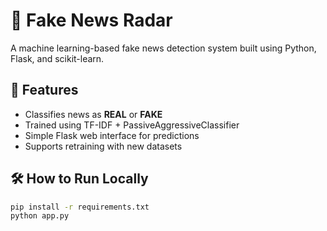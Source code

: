 # 📰 Fake News Radar

A machine learning-based fake news detection system built using Python, Flask, and scikit-learn.

## 🚀 Features
- Classifies news as **REAL** or **FAKE**
- Trained using TF-IDF + PassiveAggressiveClassifier
- Simple Flask web interface for predictions
- Supports retraining with new datasets

## 🛠️ How to Run Locally

```bash
pip install -r requirements.txt
python app.py
